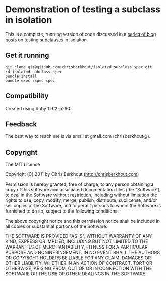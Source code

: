 # Demonstration of testing a subclass in isolation

This is a complete, running version of code discussed in a
[series of blog posts](http://chrisberkhout.com/blog/isolated-subclass-specs-1/)
on testing subclasses in isolation.

## Get it running

    git clone git@github.com:chrisberkhout/isolated_subclass_spec.git
    cd isolated_subclass_spec
    bundle install
    bundle exec rspec spec

## Compatibility

Created using Ruby 1.9.2-p290.

## Feedback

The best way to reach me is via email at gmail.com (chrisberkhout@).

## Copyright

The MIT License

Copyright (C) 2011 by Chris Berkhout (http://chrisberkhout.com)

Permission is hereby granted, free of charge, to any person obtaining a copy
of this software and associated documentation files (the "Software"), to deal
in the Software without restriction, including without limitation the rights
to use, copy, modify, merge, publish, distribute, sublicense, and/or sell
copies of the Software, and to permit persons to whom the Software is
furnished to do so, subject to the following conditions:

The above copyright notice and this permission notice shall be included in
all copies or substantial portions of the Software.

THE SOFTWARE IS PROVIDED "AS IS", WITHOUT WARRANTY OF ANY KIND, EXPRESS OR
IMPLIED, INCLUDING BUT NOT LIMITED TO THE WARRANTIES OF MERCHANTABILITY,
FITNESS FOR A PARTICULAR PURPOSE AND NONINFRINGEMENT. IN NO EVENT SHALL THE
AUTHORS OR COPYRIGHT HOLDERS BE LIABLE FOR ANY CLAIM, DAMAGES OR OTHER
LIABILITY, WHETHER IN AN ACTION OF CONTRACT, TORT OR OTHERWISE, ARISING FROM,
OUT OF OR IN CONNECTION WITH THE SOFTWARE OR THE USE OR OTHER DEALINGS IN
THE SOFTWARE.

